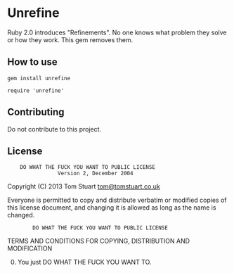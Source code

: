 # Unrefine
Ruby 2.0 introduces "Refinements". No one knows what problem they solve or how
they work. This gem removes them.

## How to use
    gem install unrefine  
  
    require 'unrefine'

## Contributing
Do not contribute to this project.

## License
        DO WHAT THE FUCK YOU WANT TO PUBLIC LICENSE 
                    Version 2, December 2004 

 Copyright (C) 2013 Tom Stuart <tom@tomstuart.co.uk>

 Everyone is permitted to copy and distribute verbatim or modified 
 copies of this license document, and changing it is allowed as long 
 as the name is changed. 

            DO WHAT THE FUCK YOU WANT TO PUBLIC LICENSE 
   TERMS AND CONDITIONS FOR COPYING, DISTRIBUTION AND MODIFICATION 

  0. You just DO WHAT THE FUCK YOU WANT TO.
